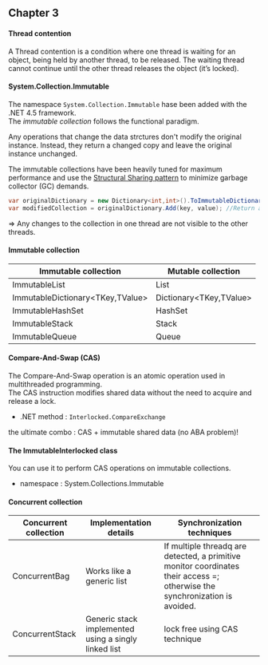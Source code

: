 ## Chapter 3

####  Thread contention

A Thread contention is a condition where one thread is waiting for an object, being held by another thread, to be released.  The waiting thread cannot continue until the other thread releases the object (it’s locked).


#### System.Collection.Immutable

The namespace ```System.Collection.Immutable``` hase been added with the .NET 4.5 framework.  
The _immutable collection_ follows the functional paradigm.  

Any operations that change the data strctures don't modify the original instance. Instead, they return a changed copy and leave the original instance unchanged.

 The immutable collections have  been  heavily  tuned  for  maximum  performance  and  use  the  [Structural  Sharing pattern](https://en.wikipedia.org/wiki/Persistent_data_structure) to minimize garbage collector (GC) demands.
 
 ```cs
 var originalDictionary = new Dictionary<int,int>().ToImmutableDictionary();
 var modifiedCollection = originalDictionary.Add(key, value); //Return a new instance of the dictionary
 ```
 
 => Any changes to the collection in one thread are not visible to the other threads.
 
 
 #### Immutable collection
 
 | Immutable collection             | Mutable collection      |
 |----------------------------------|-------------------------|
 | ImmutableList<T>                 | List<t>                 |
 | ImmutableDictionary<TKey,TValue> | Dictionary<TKey,TValue> |
 | ImmutableHashSet<T>              | HashSet<T>              |
 | ImmutableStack<T>                | Stack<T>                | 
 | ImmutableQueue<T>                | Queue<T>                | 
  
  
 ####  Compare-And-Swap (CAS)
 
 The Compare-And-Swap operation is an atomic operation used in multithreaded programming.  
 The CAS instruction modifies shared data without the need to acquire and release a lock.
 
 - .NET method : ```Interlocked.CompareExchange```
 
 the ultimate combo : CAS + immutable shared data (no ABA problem)!
 
 
 #### The ImmutableInterlocked class
 
 You can use it to perform CAS operations on immutable collections.
 
 - namespace : System.Collections.Immutable
 
 #### Concurrent collection
 
 | Concurrent collection | Implementation details | Synchronization techniques |
 |-----------------------|------------------------|----------------------------|
 | ConcurrentBag<T>      | Works like a generic list | If multiple threadq are detected, a primitive monitor coordinates their access =; otherwise the synchronization is avoided. |
 | ConcurrentStack<T>    | Generic stack implemented using a singly linked list | lock free using CAS technique |
 
 
 
 
 
